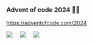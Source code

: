 
### Advent of code 2024 🎅🏼

https://adventofcode.com/2024

![](https://img.shields.io/badge/day%20📅-19-blue) &nbsp;&nbsp;&nbsp; ![](https://img.shields.io/badge/stars%20⭐-24-yellow) &nbsp;&nbsp;&nbsp; ![](https://img.shields.io/badge/days%20completed-11-red)
